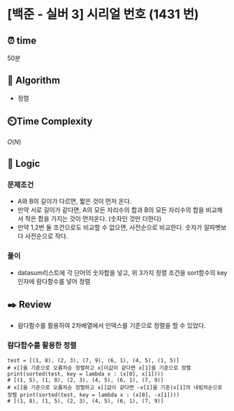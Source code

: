 # [백준 - 실버 3] 시리얼 번호  (1431 번)

## ⏰  **time**

50분

## :pushpin: **Algorithm**

- 정렬

## ⏲️**Time Complexity**

$O(N)$

## :round_pushpin: **Logic**

### 문제조건
- A와 B의 길이가 다르면, 짧은 것이 먼저 온다. 
- 만약 서로 길이가 같다면, A의 모든 자리수의 합과 B의 모든 자리수의 합을 비교해서 작은 합을 가지는 것이 먼저온다. (숫자인 것만 더한다)
- 만약 1,2번 둘 조건으로도 비교할 수 없으면, 사전순으로 비교한다. 숫자가 알파벳보다 사전순으로 작다.

### 풀이
- datasum리스트에 각 단어의 숫자합을 넣고, 위 3가지 정렬 조건을 sort함수의 key인자에 람다함수를 넣어 정렬

## :black_nib: **Review**

- 람다함수를 활용하여 2차배열에서 인덱스를 기준으로 정렬을 할 수 있었다.

### 람다함수를 활용한 정렬
```commandline
test = [(1, 8), (2, 3), (7, 9), (6, 1), (4, 5), (1, 5)]
# x[]을 기준으로 오름차순 정렬하고 x[이값이 같다면 x[1]을 기준으로 정렬 print(sorted(test, key = lambda x : (x[0], x[1])))
# [(1, 5), (1, 8), (2, 3), (4, 5), (6, 1), (7, 9)]
# x[]을 기준으로 오름차순 정렬하고 x[]값이 같다면 -x[1]을 기준(x[1]의 내림차순으로 정렬 print(sorted(test, key = lambda x : (x[0], -x[1])))
# [(1, 8), (1, 5), (2, 3), (4, 5), (6, 1), (7, 9)]
```